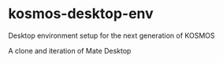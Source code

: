 # kosmos-desktop-env
Desktop environment setup for the next generation of KOSMOS

A clone and iteration of Mate Desktop
